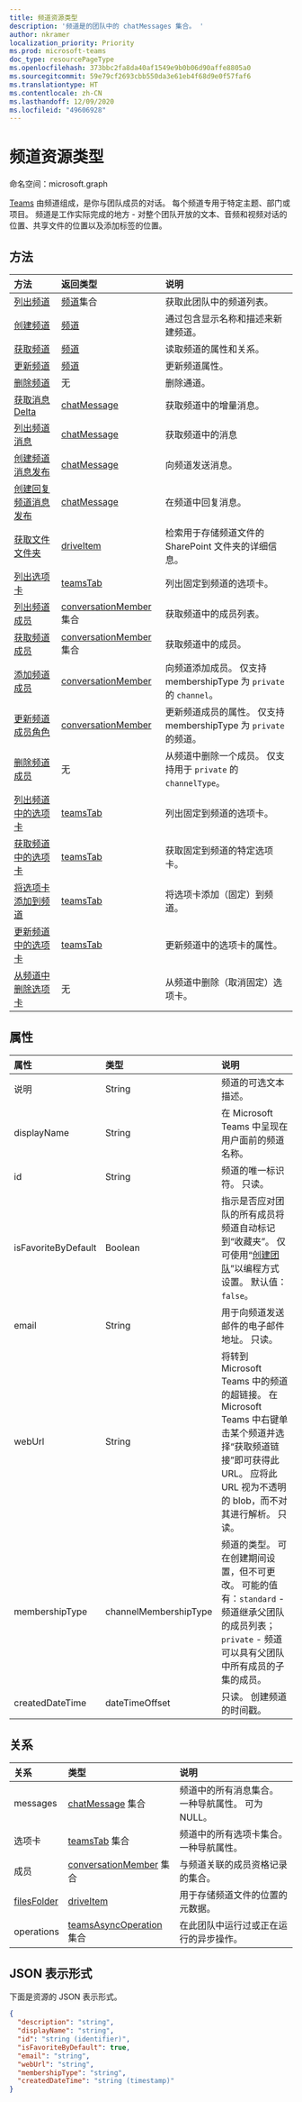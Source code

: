 ```yaml
---
title: 频道资源类型
description: '频道是的团队中的 chatMessages 集合。 '
author: nkramer
localization_priority: Priority
ms.prod: microsoft-teams
doc_type: resourcePageType
ms.openlocfilehash: 373bbc2fa8da40af1549e9b0b06d90affe8805a0
ms.sourcegitcommit: 59e79cf2693cbb550da3e61eb4f68d9e0f57faf6
ms.translationtype: HT
ms.contentlocale: zh-CN
ms.lasthandoff: 12/09/2020
ms.locfileid: "49606928"
---
```

# <a name="channel-resource-type"></a>频道资源类型

命名空间：microsoft.graph

[Teams](../resources/team.md) 由频道组成，是你与团队成员的对话。 每个频道专用于特定主题、部门或项目。 频道是工作实际完成的地方 - 对整个团队开放的文本、音频和视频对话的位置、共享文件的位置以及添加标签的位置。

## <a name="methods"></a>方法

| 方法       | 返回类型  |说明|
|:---------------|:--------|:----------|
|[列出频道](../api/channel-list.md) | [频道](channel.md)集合 | 获取此团队中的频道列表。|
|[创建频道](../api/channel-post.md) | [频道](channel.md) | 通过包含显示名称和描述来新建频道。|
|[获取频道](../api/channel-get.md) | [频道](channel.md) | 读取频道的属性和关系。|
|[更新频道](../api/channel-patch.md) | [频道](channel.md) | 更新频道属性。|
|[删除频道](../api/channel-delete.md) | 无 | 删除通道。|
|[获取消息 Delta](../api/chatmessage-delta.md)  | [chatMessage](../resources/chatmessage.md) | 获取频道中的增量消息。 |
|[列出频道消息](../api/channel-list-messages.md)  | [chatMessage](../resources/chatmessage.md) | 获取频道中的消息 |
|[创建频道消息发布](../api/channel-post-message.md) | [chatMessage](../resources/chatmessage.md) | 向频道发送消息。 |
|[创建回复频道消息发布](../api/channel-post-messagereply.md) | [chatMessage](../resources/chatmessage.md) | 在频道中回复消息。|
|[获取文件文件夹](../api/channel-get-filesfolder.md)| [driveItem](driveitem.md) | 检索用于存储频道文件的 SharePoint 文件夹的详细信息。 |
|[列出选项卡](../api/channel-list-tabs.md) | [teamsTab](teamstab.md) | 列出固定到频道的选项卡。|
|[列出频道成员](../api/channel-list-members.md) | [conversationMember](conversationmember.md) 集合 | 获取频道中的成员列表。|
|[获取频道成员](../api/channel-get-members.md) | [conversationMember](conversationmember.md) 集合 | 获取频道中的成员。|
|[添加频道成员](../api/channel-post-members.md) | [conversationMember](conversationmember.md) | 向频道添加成员。 仅支持 membershipType 为 `private` 的 `channel`。|
|[更新频道成员角色](../api/channel-update-members.md) | [conversationMember](conversationmember.md) | 更新频道成员的属性。 仅支持 membershipType 为 `private` 的频道。|
|[删除频道成员](../api/channel-delete-members.md) | 无 | 从频道中删除一个成员。 仅支持用于 `private` 的 `channelType`。|
|[列出频道中的选项卡](../api/channel-list-tabs.md) | [teamsTab](teamstab.md) | 列出固定到频道的选项卡。|
|[获取频道中的选项卡](../api/channel-get-tabs.md) | [teamsTab](teamstab.md) | 获取固定到频道的特定选项卡。|
|[将选项卡添加到频道](../api/channel-post-tabs.md) | [teamsTab](teamstab.md) | 将选项卡添加（固定）到频道。|
|[更新频道中的选项卡](../api/channel-patch-tabs.md) | [teamsTab](teamstab.md) | 更新频道中的选项卡的属性。|
|[从频道中删除选项卡](../api/channel-delete-tabs.md) | 无 | 从频道中删除（取消固定）选项卡。|

## <a name="properties"></a>属性

| 属性   | 类型 |说明|
|:---------------|:--------|:----------|
|说明|String|频道的可选文本描述。|
|displayName|String|在 Microsoft Teams 中呈现在用户面前的频道名称。|
|id|String|频道的唯一标识符。 只读。|
|isFavoriteByDefault|Boolean|指示是否应对团队的所有成员将频道自动标记到“收藏夹”。 仅可使用“[创建团队](../api/team-post.md)”以编程方式设置。 默认值：`false`。|
|email|String| 用于向频道发送邮件的电子邮件地址。 只读。|
|webUrl|String|将转到 Microsoft Teams 中的频道的超链接。 在 Microsoft Teams 中右键单击某个频道并选择“获取频道链接”即可获得此 URL。 应将此 URL 视为不透明的 blob，而不对其进行解析。 只读。|
|membershipType|channelMembershipType|频道的类型。 可在创建期间设置，但不可更改。 可能的值有：`standard` - 频道继承父团队的成员列表；`private` - 频道可以具有父团队中所有成员的子集的成员。
|createdDateTime|dateTimeOffset|只读。 创建频道的时间戳。|

## <a name="relationships"></a>关系

| 关系 | 类型 |说明|
|:---------------|:--------|:----------|
|messages|[chatMessage](chatmessage.md) 集合|频道中的所有消息集合。 一种导航属性。 可为 NULL。|
|选项卡|[teamsTab](../resources/teamstab.md) 集合|频道中的所有选项卡集合。 一种导航属性。|
|成员|[conversationMember](conversationmember.md) 集合|与频道关联的成员资格记录的集合。|
|[filesFolder](../api/channel-get-filesfolder.md)|[driveItem](driveitem.md)|用于存储频道文件的位置的元数据。|
|operations|[teamsAsyncOperation](teamsasyncoperation.md) 集合| 在此团队中运行过或正在运行的异步操作。 |

## <a name="json-representation"></a>JSON 表示形式

下面是资源的 JSON 表示形式。

<!-- {
  "blockType": "resource",
  "optionalProperties": [
    "messages"
  ],
  "keyProperty": "id",
  "@odata.type": "microsoft.graph.channel"
}-->

```json
{
  "description": "string",
  "displayName": "string",
  "id": "string (identifier)",
  "isFavoriteByDefault": true,
  "email": "string",
  "webUrl": "string",
  "membershipType": "string",
  "createdDateTime": "string (timestamp)"
}
```

<!-- uuid: 8fcb5dbc-d5aa-4681-8e31-b001d5168d79
2015-10-25 14:57:30 UTC -->
<!--
{
  "type": "#page.annotation",
  "description": "channel resource",
  "keywords": "",
  "section": "documentation",
  "tocPath": "",
  "suppressions": []
}
-->
